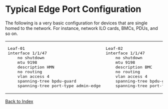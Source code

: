 # Typical Edge Port Configuration

The following is a very basic configuration for devices that are single homed to the network. For instance, network ILO cards, BMCs, PDUs, and so on.

<table>

<td>
<pre>
Leaf-01
interface 1/1/47
    no shutdown
    mtu 9198
    description HMN
    no routing
    vlan access 4
    spanning-tree bpdu-guard
    spanning-tree port-type admin-edge
</td>
</pre>

<td>
<pre>
Leaf-02
interface 1/1/47
    no shutdown
    mtu 9198
    description BMC
    no routing
    vlan access 4
    spanning-tree bpdu-guard
    spanning-tree port-type admin-edge
</td>
</pre>
</table>

[Back to Index](../index.md)
